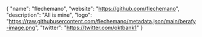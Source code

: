 {
  "name": "flechemano",
  "website": "https://github.com/flechemano",
  "description": "All is mine",
  "logo": "https://raw.githubusercontent.com/flechemano/metadata.json/main/berafy-image.png",
  "twitter": "https://twitter.com/oktbank1"
}
